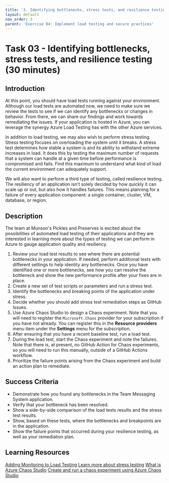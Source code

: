 ```yaml
---
title: '3. Identifying bottlenecks, stress tests, and resilience testing'
layout: default
nav_order: 3
parent: 'Exercise 04: Implement load testing and secure practices'
---
```


# Task 03 - Identifying bottlenecks, stress tests, and resilience testing (30 minutes)

## Introduction

At this point, you should have load tests running against your environment. Although our load tests are automated now, we need to make sure we review the tests to see if we can identify any bottlenecks or changes in behavior.  From there, we can share our findings and work towards remediating the issues.  If your application is hosted in Azure, you can leverage the synergy Azure Load Testing has with the other Azure services.

In addition to load testing, we may also wish to perform stress testing. Stress testing focuses on overloading the system until it breaks. A stress test determines how stable a system is and its ability to withstand extreme increases in load. It does this by testing the maximum number of requests that a system can handle at a given time before performance is compromised and fails. Find this maximum to understand what kind of load the current environment can adequately support.

We will also want to perform a third type of testing, called resilience testing. The resiliency of an application isn’t solely decided by how quickly it can scale up or out, but also how it handles failures. This means planning for a failure of every application component: a single container, cluster, VM, database, or region.

## Description

The team at Munson's Pickles and Preserves is excited about the possibilities of automated load testing of their applications and they are interested in learning more about the types of testing we can perform in Azure to gauge application quality and resiliency.

1. Review your load test results to see where there are potential bottlenecks in your application.  If needed, perform additional tests with different settings to help identity any bottlenecks.  Once you have identified one or more bottlenecks, see how you can resolve the bottleneck and show the new performance profile after your fixes are in place.
2. Create a new set of test scripts or parameters and run a stress test.
3. Identify the bottlenecks and breaking points of the application under stress.
4. Decide whether you should add stress test remediation steps as GitHub Issues.
5. Use Azure Chaos Studio to design a Chaos experiment. Note that you will need to register the `Microsoft.Chaos` provider for your subscription if you have not already. You can register this in the **Resource providers** menu item under the **Settings** menu for the subscription.
6. After ensuring that you have a recent baseline test, run a load test.
7. During the load test, start the Chaos experiment and note the failures. Note that there is, at present, no GitHub Action for Chaos experiments, so you will need to run this manually, outside of a GitHub Actions workflow.
8. Prioritize the failure points arising from the Chaos experiment and build an action plan to remediate.

## Success Criteria

- Demonstrate how you found any bottlenecks in the Team Messaging System application.
- Verify that your bottleneck has been resolved.
- Show a side-by-side comparison of the load tests results and the stress test results.
- Show, based on these tests, where the bottlenecks and breakpoints are in the application.
- Show the failure points that occurred during your resilience testing, as well as your remediation plan.

## Learning Resources

[Adding Monitoring to Load Testing](https://docs.microsoft.com/en-us/azure/load-testing/how-to-appservice-insights)
[Learn more about stress testing](https://docs.microsoft.com/en-us/azure/architecture/framework/scalability/performance-test#stress-testing)
[What is Azure Chaos Studio](https://docs.microsoft.com/en-us/azure/chaos-studio/chaos-studio-overview)
[Create and run a chaos experiment using Azure Chaos Studio](https://learn.microsoft.com/en-us/azure/chaos-studio/chaos-studio-quickstart-azure-portal)
